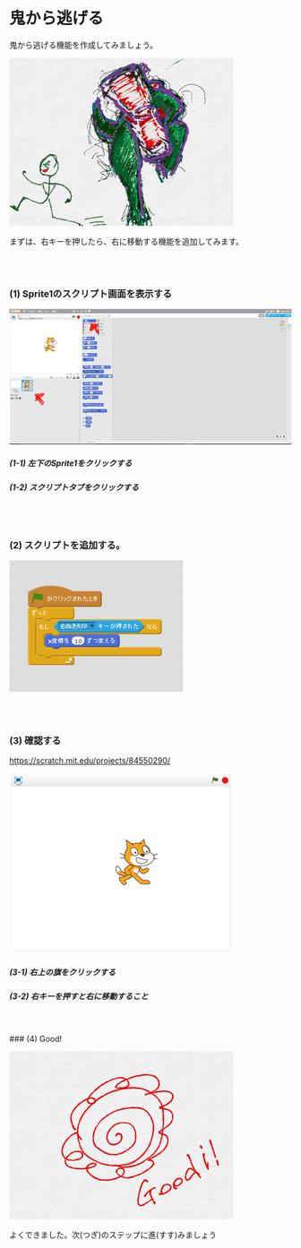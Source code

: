 # 鬼から逃げる


鬼から逃げる機能を作成してみましょう。

![](about.png)



まずは、右キーを押したら、右に移動する機能を追加してみます。

<br>
<br>

### (1) Sprite1のスクリプト画面を表示する

![](c001.png)

##### (1-1) 左下のSprite1をクリックする
##### (1-2) スクリプトタブをクリックする

<br>
<br>

### (2) スクリプトを追加する。
![](s001.png)

<br>
<br>

### (3) 確認する
https://scratch.mit.edu/projects/84550290/

![](con01.png)
##### (3-1) 右上の旗をクリックする
##### (3-2) 右キーを押すと右に移動すること


<br>
<br>
### (4) Good!

![](../good.png)

よくできました。次(つぎ)のステップに進(すす)みましょう

